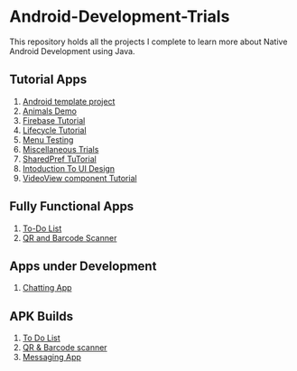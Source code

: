 <h1>Android-Development-Trials</h1>
<p>This repository holds all the projects I complete to learn more about Native Android Development using Java.</p>

<h2>Tutorial Apps</h2>
<ol>
    <li><a href="https://github.com/SKY-ROY/Android-Development-Trials/tree/main/FirstApp">Android template project</a></li>
    <li><a href="https://github.com/SKY-ROY/Android-Development-Trials/tree/main/AnimalsDemo">Animals Demo</a></li>
    <li><a href="https://github.com/SKY-ROY/Android-Development-Trials/tree/main/Firebase/FirebaseApp">Firebase Tutorial</a></li>
    <li><a href="https://github.com/SKY-ROY/Android-Development-Trials/tree/main/LifecycleTut">Lifecycle Tutorial</a></li>
    <li><a href="https://github.com/SKY-ROY/Android-Development-Trials/tree/main/MenuTesting">Menu Testing</a></li>
    <li><a href="https://github.com/SKY-ROY/Android-Development-Trials/tree/main/Miscellaneous">Miscellaneous Trials</a></li>
    <li><a href="https://github.com/SKY-ROY/Android-Development-Trials/tree/main/SharedPref">SharedPref TuTorial</a></li>
    <li><a href="https://github.com/SKY-ROY/Android-Development-Trials/tree/main/UIThings">Intoduction To UI Design</a></li>
    <li><a href="https://github.com/SKY-ROY/Android-Development-Trials/tree/main/VideoView">VideoView component Tutorial</a></li>
    
</ol>

<h2>Fully Functional Apps</h2>
<ol>
    <li><a href="https://github.com/SKY-ROY/Android-Development-Trials/tree/main/ToDoList">To-Do List</a></li>
    <li><a href="https://github.com/SKY-ROY/Android-Development-Trials/tree/main/CodeScanner">QR and Barcode Scanner</a></li>
</ol>

<h2>Apps under Development</h2>
<ol>
    <li><a href="https://github.com/SKY-ROY/Android-Development-Trials/tree/main/ChatApp">Chatting App</a></li>
</ol>

<h2>APK Builds</h2>
<ol>
    <li><a href="https://github.com/SKY-ROY/Android-Development-Trials/blob/main/ToDoList/testing/app-debug.apk">To Do List</a></li>
    <li><a href="https://github.com/SKY-ROY/Android-Development-Trials/blob/main/CodeScanner/testing/app-debug.apk">QR & Barcode scanner</a></li>
    <li><a href="https://github.com/SKY-ROY/Android-Development-Trials/blob/main/ChatApp/testing/app-debug.apk">Messaging App</a></li>
</ol>